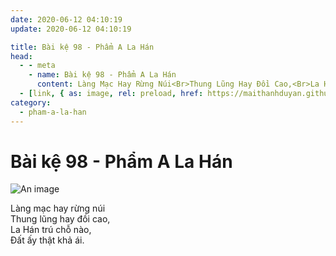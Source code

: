 ```yaml
---
date: 2020-06-12 04:10:19
update: 2020-06-12 04:10:19

title: Bài kệ 98 - Phẩm A La Hán
head:
  - - meta
    - name: Bài kệ 98 - Phẩm A La Hán
      content: Làng Mạc Hay Rừng Núi<Br>Thung Lũng Hay Đồi Cao,<Br>La Hán Trú Chỗ Nào,<Br>Ðất Ấy Thật Khả Ái.<Br>
  - [link, { as: image, rel: preload, href: https://maithanhduyan.github.io/kinh-phap-cu/img/pham-a-la-han/pham-a-la-han-098.jpg }]
category:
  - pham-a-la-han
---
```


# Bài kệ 98 - Phẩm A La Hán

![An image](/img/pham-a-la-han/pham-a-la-han-098.jpg)

Làng mạc hay rừng núi<br>Thung lũng hay đồi cao,<br>La Hán trú chỗ nào,<br>Ðất ấy thật khả ái.<br>

